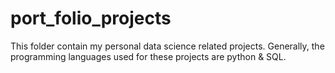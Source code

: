 # port_folio_projects

This folder contain my personal data science related projects. Generally, the programming languages used for these projects are python & SQL.
